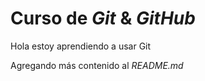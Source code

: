 # Curso de  _Git_ & _GitHub_

Hola estoy aprendiendo a usar Git

Agregando más contenido al _README.md_

